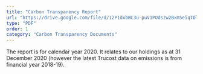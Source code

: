 ```yaml
---
title: "Carbon Transparency Report"
url: "https://drive.google.com/file/d/12P1dxbWC3u-puV1POdszw2Bxm5eiqTDl/view"
type: "PDF"
order: 1
category: "Carbon Transparency Documents"
---
```


The report is for calendar year 2020. It relates to our holdings as at 31 December 2020 (however the latest Trucost data on emissions is from financial year 2018-19).
